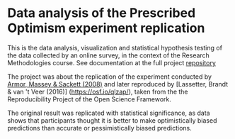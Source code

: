 # Data analysis of the Prescribed Optimism experiment replication


This is the data analysis, visualization and statistical hypothesis testing of the data collected by an online survey, in the context of the Research Methodologies course.
See documentation at the full project [repository](https://github.com/jansensan/prescribed-optimism-questionnaire.git)

The project was about the replication of the experiment conducted by [Armor, Massey & Sackett (2008)](https://ir.stthomas.edu/ocbmktgpub/27/) and  later reproduced by [Lassetter, Brandt & van 't Veer (2016)]
(https://osf.io/qlzap/), taken from the the Reproducibility Project of the Open Science Framework.

The original result was replicated with statistical significance, as data shows that participants thought it is better to make optimistically biased predictions than accurate or pessimistically biased predictions.


